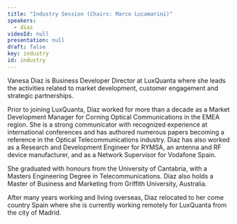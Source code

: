 ```yaml
---
title: "Industry Session (Chairs: Marco Lucamarini)"
speakers:
  - diaz
videoId: null
presentation: null
draft: false
key: industry
id: industry
---
```

Vanesa Diaz is Business Developer Director at LuxQuanta where she leads the activities related to market development, customer engagement and strategic partnerships.

Prior to joining LuxQuanta, Diaz worked for more than a decade as a Market Development Manager for Corning Optical Communications in the EMEA region. She is a strong communicator with recognized experience at international conferences and has authored numerous papers becoming a reference in the Optical Telecommunications industry. Diaz has also worked as a Research and Development Engineer for RYMSA, an antenna and RF device manufacturer, and as a Network Supervisor for Vodafone Spain.

She graduated with honours from the University of Cantabria, with a Masters Engineering Degree in Telecommunications. Diaz also holds a Master of Business and Marketing from Griffith University, Australia.

After many years working and living overseas, Diaz relocated to her come country Spain where she is currently working remotely for LuxQuanta from the city of Madrid.


<!-- fields to use above: -->
<!-- videoId: "Vfl9pPh6ipI" -->
<!-- presentation: "/slides/invited-MargaridaPereira.pdf" -->
